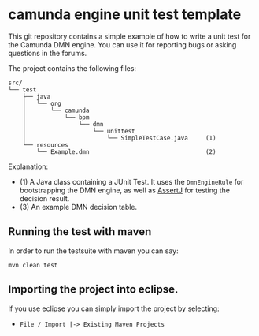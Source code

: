 # camunda engine unit test template

This git repository contains a simple example of how to write a unit test for
the Camunda DMN engine. You can use it for reporting bugs or asking questions
in the forums.

The project contains the following files:

```
src/
└── test
    ├── java
    │   └── org
    │       └── camunda
    │           └── bpm
    │               └── dmn
    │                   └── unittest
    │                       └── SimpleTestCase.java     (1)
    └── resources
        └── Example.dmn                                 (2)
```

Explanation:

* (1) A Java class containing a JUnit Test. It uses the `DmnEngineRule` for
  bootstrapping the DMN engine, as well as [AssertJ] for testing the decision
  result.
* (3) An example DMN decision table.

## Running the test with maven

In order to run the testsuite with maven you can say:

```
mvn clean test
```

## Importing the project into eclipse.

If you use eclipse you can simply import the project by selecting:

- `File / Import |-> Existing Maven Projects`

[AssertJ]: https://joel-costigliola.github.io/assertj/
